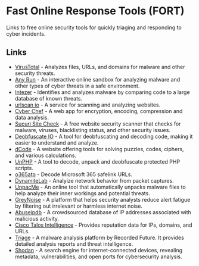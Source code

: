 # Fast Online Response Tools (FORT)
Links to free online security tools for quickly triaging and responding to cyber incidents.

## Links

-   [VirusTotal](https://www.virustotal.com) - Analyzes files, URLs, and domains for malware and other security threats.
-   [Any Run](https://any.run/) - An interactive online sandbox for analyzing malware and other types of cyber threats in a safe environment.
-   [Intezer](https://analyze.intezer.com/scan) - Identifies and analyzes malware by comparing code to a large database of known threats.
-   [urlscan io](https://urlscan.io/) - A service for scanning and analyzing websites.
-   [Cyber Chef](https://cyberchef.org/) - A web app for encryption, encoding, compression and data analysis.
-   [Sucuri Site Check](https://sitecheck.sucuri.net/) - A free website security scanner that checks for malware, viruses, blacklisting status, and other security issues.
-   [Deobfuscate IO](https://deobfuscate.io/) - A tool for deobfuscating and decoding code, making it easier to understand and analyze.
-   [dCode](https://www.dcode.fr/en) - A website offering tools for solving puzzles, codes, ciphers, and various calculations.
-   [UnPHP](https://www.unphp.net/) - A tool to decode, unpack and deobfuscate protected PHP scripts.
-   [o365atp](https://o365atp.com/) - Decode Microsoft 365 safelink URLs.
-   [DynamiteLab](https://lab.dynamite.ai/) - Analyize network behavior from packet captures.
-   [UnpacMe](https://www.unpac.me/) - An online tool that automatically unpacks malware files to help analyze their inner workings and potential threats.
-   [GreyNoise](https://viz.greynoise.io/) - A platform that helps security analysts reduce alert fatigue by filtering out irrelevant or harmless internet noise.
-   [Abuseipdb](https://www.abuseipdb.com/) - A crowdsourced database of IP addresses associated with malicious activity.
-   [Cisco Talos Intelligence](https://talosintelligence.com/reputation_center/) - Provides reputation data for IPs, domains, and URLs.
-   [Triage](https://tria.ge/) - A malware analysis platform by Recorded Future. It provides detailed analysis reports and threat intelligence.
-   [Shodan](https://www.shodan.io/dashboard) - A search engine for internet-connected devices, revealing metadata, vulnerabilities, and open ports for cybersecurity analysis.

